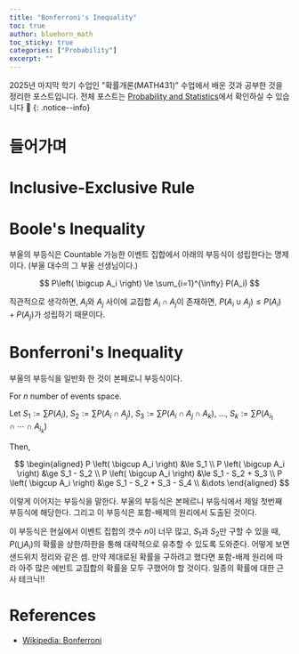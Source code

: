```yaml
---
title: "Bonferroni's Inequality"
toc: true
author: bluehorn_math
toc_sticky: true
categories: ["Probability"]
excerpt: ""
---
```


2025년 마지막 학기 수업인 "확률개론(MATH431)” 수업에서 배운 것과 공부한 것을 정리한 포스트입니다. 전체 포스트는 [Probability and Statistics](/categories/probability-and-statistics)에서 확인하실 수 있습니다 🎲
{: .notice--info}

# 들어가며

# Inclusive-Exclusive Rule



# Boole's Inequality

부울의 부등식은 Countable 가능한 이벤트 집합에서 아래의 부등식이 성립한다는 명제이다. (부울 대수의 그 부울 선생님이다.)

$$
P\left( \bigcup A_i \right) \le \sum_{i=1}^{\infty} P(A_i)
$$

직관적으로 생각하면, $A_i$와 $A_j$ 사이에 교집합 $A_i \cap A_j$이 존재하면, $P(A_i \cup A_j) \le P(A_i) + P(A_j)$가 성립하기 때문이다.

# Bonferroni's Inequality

부울의 부등식을 일반화 한 것이 본페로니 부등식이다.

For $n$ number of events space.

Let $S_1 := \sum P(A_i)$, $S_2 := \sum P(A_i \cap A_j)$, $S_3 := \sum P(A_i \cap A_j \cap A_k)$, ..., $S_k := \sum P(A_{i_1} \cap \cdots \cap A_{i_k})$

Then,

$$
\begin{aligned}
P \left( \bigcup A_i \right) &\le S_1 \\
P \left( \bigcup A_i \right) &\ge S_1 - S_2 \\
P \left( \bigcup A_i \right) &\le S_1 - S_2 + S_3 \\
P \left( \bigcup A_i \right) &\ge S_1 - S_2 + S_3 - S_4 \\
&\dots
\end{aligned}
$$

이렇게 이어지는 부등식을 말한다. 부울의 부등식은 본페르니 부등식에서 제일 첫번째 부등식에 해당한다. 그리고 이 부등식은 포함-배제의 원리에서 도출된 것이다.

이 부등식은 현실에서 이벤트 집합의 갯수 $n$이 너무 많고, $S_1$과 $S_2$만 구할 수 있을 때, $P \left( \bigcup A_i \right)$의 확률을 상한/하한을 통해 대략적으로 유추할 수 있도록 도와준다. 어떻게 보면 샌드위치 정리와 같은 셈. 만약 제대로된 확률을 구하려고 했다면 포함-배제 원리에 따라 아주 많은 에빈트 교집합의 확률을 모두 구했어야 할 것이다. 일종의 확률에 대한 근사 테크닉!!

# References

- [Wikipedia: Bonferroni](https://en.wikipedia.org/wiki/Boole%27s_inequality#Bonferroni_inequalities)